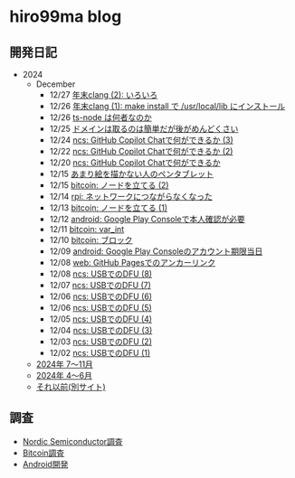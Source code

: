 # hiro99ma blog

## 開発日記

* 2024
  * December
    * 12/27 [年末clang (2): いろいろ](2024/12/20241227-clang.md)
    * 12/26 [年末clang (1): make install で /usr/local/lib にインストール](2024/12/20241226-clang.md)
    * 12/26 [ts-node は何者なのか](2024/12/20241226-tsc.md)
    * 12/25 [ドメインは取るのは簡単だが後がめんどくさい](2024/12/20241225-dns.md)
    * 12/24 [ncs: GitHub Copilot Chatで何ができるか (3)](2024/12/20241224ncs.md)
    * 12/22 [ncs: GitHub Copilot Chatで何ができるか (2)](2024/12/20241222-ncs.md)
    * 12/20 [ncs: GitHub Copilot Chatで何ができるか](2024/12/20241220-ncs.md)
    * 12/15 [あまり絵を描かない人のペンタブレット](2024/12/20241215-pen.md)
    * 12/15 [bitcoin: ノードを立てる (2)](2024/12/20241215-btc.md)
    * 12/14 [rpi: ネットワークにつながらなくなった](2024/12/20241214-rpi.md)
    * 12/13 [bitcoin: ノードを立てる (1)](2024/12/20241213-btc.md)
    * 12/12 [android: Google Play Consoleで本人確認が必要](2024/12/20241212-and.md)
    * 12/11 [bitcoin: var_int](2024/12/20241211-btc.md)
    * 12/10 [bitcoin: ブロック](2024/12/20241210-btc.md)
    * 12/09 [android: Google Play Consoleのアカウント期限当日](2024/12/20241209-and.md)
    * 12/08 [web: GitHub Pagesでのアンカーリンク](2024/12/20241208-web.md)
    * 12/08 [ncs: USBでのDFU (8)](2024/12/20241208-ncs.md)
    * 12/07 [ncs: USBでのDFU (7)](2024/12/20241207-ncs.md)
    * 12/06 [ncs: USBでのDFU (6)](2024/12/20241206-ncs2.md)
    * 12/06 [ncs: USBでのDFU (5)](2024/12/20241206-ncs.md)
    * 12/05 [ncs: USBでのDFU (4)](2024/12/20241205-ncs.md)
    * 12/04 [ncs: USBでのDFU (3)](2024/12/20241204-ncs.md)
    * 12/03 [ncs: USBでのDFU (2)](2024/12/20241203-ncs.md)
    * 12/02 [ncs: USBでのDFU (1)](2024/12/20241202-ncs.md)
  * [2024年 7～11月](2024/2024-2.md)
  * [2024年 4～6月](2024/2024-1.md)
  * [それ以前(別サイト)](https://hiro99ma.blogspot.com/)

## 調査

* [Nordic Semiconductor調査](nrf/index.md)
* [Bitcoin調査](bitcoin/index.md)
* [Android開発](android/index.md)
